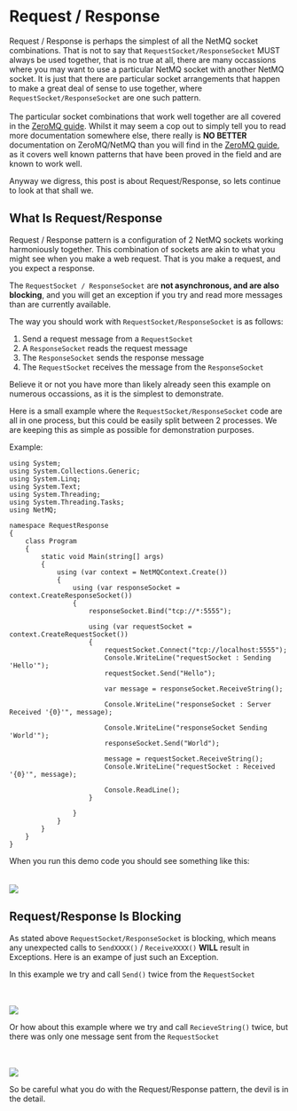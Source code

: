 Request / Response
=====

Request / Response is perhaps the simplest of all the NetMQ socket combinations. That is not to say that `RequestSocket/ResponseSocket` MUST always be used together, that
is no true at all, there are many occassions where you may want to use a particular NetMQ socket with another NetMQ socket. It is just that there are particular
socket arrangements that happen to make a great deal of sense to use together, where `RequestSocket/ResponseSocket` are one such pattern.
<br/>
<br/>
The particular socket combinations that work well together are all covered in the <a href="http://zguide.zeromq.org/page:all" target="_blank">ZeroMQ guide</a>. Whilst it may seem a cop out to simply tell you to read more documentation somewhere else, there really is **NO BETTER** documentation on ZeroMQ/NetMQ than you will find in the <a href="http://zguide.zeromq.org/page:all" target="_blank">ZeroMQ guide</a>, as it covers well known
patterns that have been proved in the field and are known to work well. 

Anyway we digress, this post is about Request/Response, so lets continue to look at that shall we.




## What Is Request/Response

Request / Response pattern is a configuration of 2 NetMQ sockets working harmoniously together. This combination of sockets are akin to what you might see when you
make a web request. That is you make a request, and you expect a response.

The `RequestSocket / ResponseSocket` are **not asynchronous, and are also blocking**, and you will get an exception if you try and read more messages than are currently available. 

The way you should work with `RequestSocket/ResponseSocket` is as follows:

1. Send a request message from a `RequestSocket`
2. A `ResponseSocket` reads the request message
3. The `ResponseSocket` sends the response message
4. The `RequestSocket` receives the message from the `ResponseSocket`

Believe it or not you have more than likely already seen this example on numerous occassions, as it is the simplest to demonstrate.

Here is a small example where the `RequestSocket/ResponseSocket` code are all in one process, but this could be easily split between 2 processes. We are keeping this as simple
as possible for demonstration purposes.

Example:

    using System;
    using System.Collections.Generic;
    using System.Linq;
    using System.Text;
    using System.Threading;
    using System.Threading.Tasks;
    using NetMQ;

    namespace RequestResponse
    {
        class Program
        {
            static void Main(string[] args)
            {
                using (var context = NetMQContext.Create())
                {
                    using (var responseSocket = context.CreateResponseSocket())
                    {
                        responseSocket.Bind("tcp://*:5555");

                        using (var requestSocket = context.CreateRequestSocket())
                        {
                            requestSocket.Connect("tcp://localhost:5555");
                            Console.WriteLine("requestSocket : Sending 'Hello'");
                            requestSocket.Send("Hello");

                            var message = responseSocket.ReceiveString();

                            Console.WriteLine("responseSocket : Server Received '{0}'", message);

                            Console.WriteLine("responseSocket Sending 'World'");
                            responseSocket.Send("World");

                            message = requestSocket.ReceiveString();
                            Console.WriteLine("requestSocket : Received '{0}'", message);

                            Console.ReadLine();
                        }

                    }
                }
            }
        }
    }


When you run this demo code you should see something like this:
<br/>
<br/>
<br/>
<img src="https://raw.githubusercontent.com/zeromq/netmq/master/docs/Images/RequestResponse.png"/>





## Request/Response Is Blocking

As stated above `RequestSocket/ResponseSocket` is blocking, which means any unexpected calls to `SendXXXX()` / `ReceiveXXXX()` **WILL** result in Exceptions. Here is an exampe of just such an Exception.

In this example we try and call `Send()` twice from the `RequestSocket`

<br/>
<br/>
<img src="https://raw.githubusercontent.com/zeromq/netmq/master/docs/Images/RequestResponse2Sends.png"/>




Or how about this example where we try and call `RecieveString()` twice, but there was only one message sent from the `RequestSocket`


<br/>
<br/>
<img src="https://raw.githubusercontent.com/zeromq/netmq/master/docs/Images/RequestResponse2Receives.png"/>


So be careful what you do with the Request/Response pattern, the devil is in the detail.

